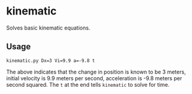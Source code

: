 # kinematic

Solves basic kinematic equations.

## Usage

`kinematic.py Dx=3 Vi=9.9 a=-9.8 t`

The above indicates that the change in position is known to be 3 meters, initial  velocity is 9.9 meters per second, acceleration is -9.8 meters per second squared. The `t` at the end tells `kinematic` to solve for time.
